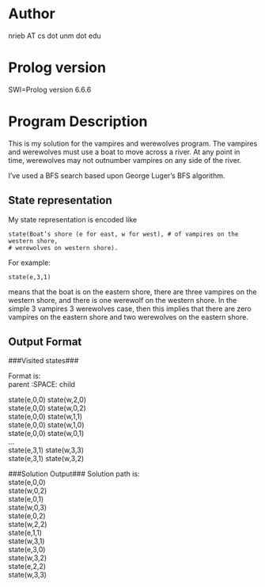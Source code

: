 Author
======
nrieb AT cs dot unm dot edu

Prolog version
==============
SWI=Prolog version 6.6.6

Program Description
===================
This is my solution for the vampires and werewolves program.  The vampires and werewolves must use a boat to move across a river.  At any point in time, werewolves may not outnumber vampires on any side of the river. 

I’ve used a BFS search based upon George Luger’s BFS algorithm.

State representation
-------------------
My state representation is encoded like

    state(Boat’s shore (e for east, w for west), # of vampires on the western shore,
    # werewolves on western shore).

For example:

    state(e,3,1)

means that the boat is on the eastern shore, there are three vampires on the western shore, and there is one werewolf on the western shore.  In the simple 3 vampires 3 werewolves case, then this implies that there are zero vampires on the eastern shore and two werewolves on the eastern shore.

Output Format
-------------
###Visited states###

Format is:  
parent :SPACE: child

state(e,0,0) state(w,2,0)  
state(e,0,0) state(w,0,2)  
state(e,0,0) state(w,1,1)  
state(e,0,0) state(w,1,0)  
state(e,0,0) state(w,0,1)  
...  
state(e,3,1) state(w,3,3)  
state(e,3,1) state(w,3,2)  

###Solution Output###
Solution path is:  
state(e,0,0)  
state(w,0,2)  
state(e,0,1)  
state(w,0,3)  
state(e,0,2)  
state(w,2,2)  
state(e,1,1)  
state(w,3,1)  
state(e,3,0)  
state(w,3,2)  
state(e,2,2)  
state(w,3,3)  
